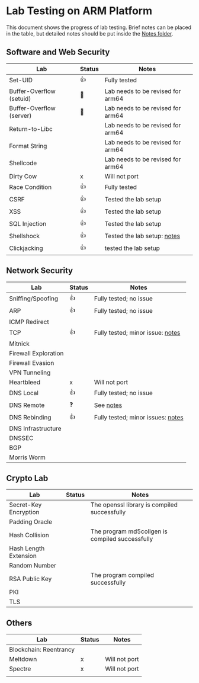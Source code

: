 # Lab Testing on ARM Platform

This document shows the progress of lab testing. 
Brief notes can be placed in the table, but detailed
notes should be put inside the [Notes folder](./Notes).

## Software and Web Security 

| Lab | Status | Notes |
| --- | --- | --- |
| Set-UID                   | :thumbsup: | Fully tested |
| Buffer-Overflow (setuid)  | :construction_worker:  | Lab needs to be revised for arm64 |
| Buffer-Overflow (server)  | :construction_worker:  | Lab needs to be revised for arm64 |
| Return-to-Libc  |      | Lab needs to be revised for arm64 |
| Format String   |      | Lab needs to be revised for arm64 |
| Shellcode       |     |  Lab needs to be revised for arm64 |
| Dirty Cow       |  x  | Will not port |
| Race Condition  | :thumbsup: |  Fully tested      |
| CSRF            | :thumbsup: | Tested the lab setup |
| XSS             | :thumbsup: | Tested the lab setup |
| SQL Injection   | :thumbsup: | Tested the lab setup |
| Shellshock      | :thumbsup: | Tested the lab setup: [notes](Notes/Shellshock.md) |
| Clickjacking    | :thumbsup: | tested the lab setup |

## Network Security 

| Lab | Status | Notes |
| --- | --- | --- |
| Sniffing/Spoofing | :thumbsup: | Fully tested; no issue |
| ARP               | :thumbsup: | Fully tested; no issue |
| ICMP Redirect     | | |
| TCP               | :thumbsup:  | Fully tested; minor issue: [notes](Notes/Network_Security.md)|
| Mitnick           | | |
| Firewall Exploration | | |
| Firewall Evasion  | | |
| VPN Tunneling     | | |
| Heartbleed        | x | Will not port |
| DNS Local         | :thumbsup: | Fully tested; no issue |
| DNS Remote        | :question: | See [notes](Notes/Network_Security.md) |
| DNS Rebinding     | :thumbsup: | Fully tested; minor issues: [notes](Notes/Network_Security.md) |
| DNS Infrastructure | | |
| DNSSEC | | |
| BGP | | |
| Morris Worm | | |

## Crypto Lab 

| Lab | Status | Notes |
| --- | --- | --- |
| Secret-Key Encryption | | The openssl library is compiled successfully |
| Padding Oracle | | |
| Hash Collision | | The program md5collgen is compiled successfully |
| Hash Length Extension | | |
| Random Number | | |
| RSA Public Key | | The program compiled successfully |
| PKI | | |
| TLS | | |


## Others

| Lab | Status | Notes |
| --- | --- | --- |
| Blockchain: Reentrancy | | | 
| Meltdown | x | Will not port | 
| Spectre  | x | Will not port | 
| | | | 
